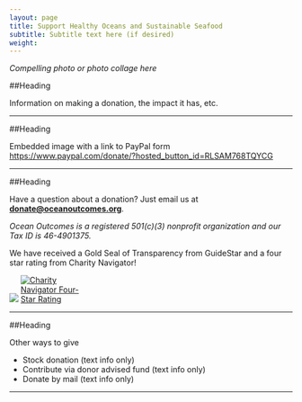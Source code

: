 ```yaml
---
layout: page 
title: Support Healthy Oceans and Sustainable Seafood
subtitle: Subtitle text here (if desired)
weight: 
---
```

*Compelling photo or photo collage here*

##Heading

Information on making a donation, the impact it has, etc.

-----
##Heading

Embedded image with a link to PayPal form https://www.paypal.com/donate/?hosted_button_id=RLSAM768TQYCG

-----
##Heading

Have a question about a donation? Just email us at **donate@oceanoutcomes.org**.  

*Ocean Outcomes is a registered 501(c)(3) nonprofit organization and our Tax ID is 46-4901375.* 

We have received a Gold Seal of Transparency from GuideStar and a four star rating from Charity Navigator!

<a href="https://www.guidestar.org/profile/shared/9c87b1e5-f828-4ef4-9f52-ad1d33ab3eb6" target="_blank"><img src="https://widgets.guidestar.org/TransparencySeal/9523457" /></a>    <a href="https://www.charitynavigator.org/ein/464901375" target="_blank" ><img src="https://charitynavigator.org/content/dam/cn/cn/badges/Four-StarRatingBadge-FullColor.png" alt="Charity Navigator Four-Star Rating" style="max-width: 110px;"/></a>
  
-----

##Heading

Other ways to give

  * Stock donation (text info only)
  * Contribute via donor advised fund (text info only)
  * Donate by mail (text info only)

-----
